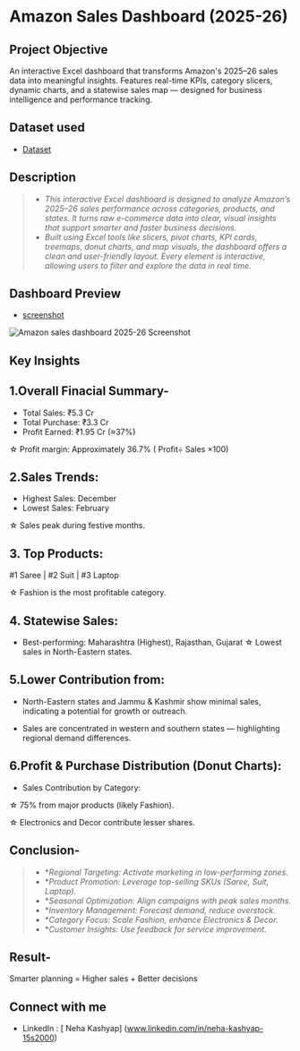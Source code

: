 # Amazon Sales Dashboard (2025-26)
## Project Objective
An interactive Excel dashboard that transforms Amazon's 2025–26 sales data into meaningful insights. Features real-time KPIs, category slicers, dynamic charts, and a statewise sales map — designed for business intelligence and performance tracking.
<br>
## Dataset used
- <a href="https://github.com/Neha-Kashyap-15/Amazon-Sales-Dashboard-1-/blob/main/Amazon%20Dashboard%202025-26.xlsx">Dataset</a>

## Description

> -  *This interactive Excel dashboard is designed to analyze Amazon’s 2025–26 sales performance across categories, products, and states. It turns raw e-commerce data into clear, visual insights that support smarter and faster business decisions.*
> -  *Built using Excel tools like slicers, pivot charts, KPI cards, treemaps, donut charts, and map visuals, the dashboard offers a clean and user-friendly layout. Every element is interactive, allowing users to filter and explore the data in real time.*

## Dashboard Preview
- <a href="https://github.com/Neha-Kashyap-15/Amazon-Sales-Dashboard-1-/blob/e82285da6f90615dbb909d3d4aced11082e5c2f7/Amazon%20sales%20dashboard%202025-26%20Screenshot.png">screenshot</a>

![Amazon sales dashboard 2025-26 Screenshot](https://github.com/user-attachments/assets/6cefecf8-961d-42af-93d7-438e96026867)

## Key Insights

## 1.Overall Finacial Summary-

* Total Sales: ₹5.3 Cr
* Total Purchase: ₹3.3 Cr
* Profit Earned: ₹1.95 Cr (≈37%)

☆ Profit margin: Approximately 36.7%
( Profit÷ Sales ×100)

## 2.Sales Trends:

* Highest Sales: December
* Lowest Sales: February

☆ Sales peak during festive months.

## 3. Top Products:

#1 Saree | #2 Suit | #3 Laptop

☆ Fashion is the most profitable category.

## 4. Statewise Sales:

* Best-performing: Maharashtra (Highest), Rajasthan, Gujarat
☆ Lowest sales in North-Eastern states.

## 5.Lower Contribution from:

* North-Eastern states and Jammu & Kashmir show minimal sales, indicating a potential for growth or outreach.

* Sales are concentrated in western and southern states — highlighting regional demand differences.

## 6.Profit & Purchase Distribution (Donut Charts):

* Sales Contribution by Category:

☆ 75% from major products (likely Fashion).

☆ Electronics and Decor contribute lesser shares.

## Conclusion-

> -  **Regional Targeting: Activate marketing in low-performing zones.*
> -  **Product Promotion: Leverage top-selling SKUs (Saree, Suit, Laptop).*
> -  **Seasonal Optimization: Align campaigns with peak sales months.*
> -  **Inventory Management: Forecast demand, reduce overstock.*
> -  **Category Focus: Scale Fashion, enhance Electronics & Decor.*
> -  **Customer Insights: Use feedback for service improvement.*

## Result-

Smarter planning = Higher sales + Better decisions 

## Connect with me 

- LinkedIn : [ Neha Kashyap]  (www.linkedin.com/in/neha-kashyap-15s2000)








